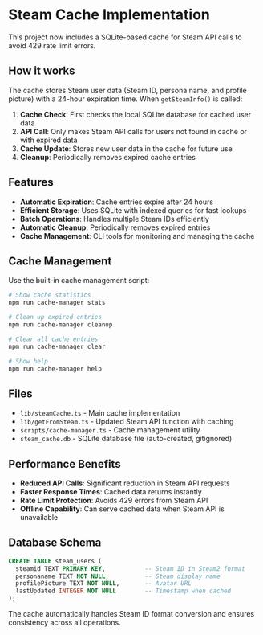 # Steam Cache Implementation

This project now includes a SQLite-based cache for Steam API calls to avoid 429 rate limit errors.

## How it works

The cache stores Steam user data (Steam ID, persona name, and profile picture) with a 24-hour expiration time. When `getSteamInfo()` is called:

1. **Cache Check**: First checks the local SQLite database for cached user data
2. **API Call**: Only makes Steam API calls for users not found in cache or with expired data
3. **Cache Update**: Stores new user data in the cache for future use
4. **Cleanup**: Periodically removes expired cache entries

## Features

- **Automatic Expiration**: Cache entries expire after 24 hours
- **Efficient Storage**: Uses SQLite with indexed queries for fast lookups
- **Batch Operations**: Handles multiple Steam IDs efficiently
- **Automatic Cleanup**: Periodically removes expired entries
- **Cache Management**: CLI tools for monitoring and managing the cache

## Cache Management

Use the built-in cache management script:

```bash
# Show cache statistics
npm run cache-manager stats

# Clean up expired entries
npm run cache-manager cleanup

# Clear all cache entries
npm run cache-manager clear

# Show help
npm run cache-manager help
```

## Files

- `lib/steamCache.ts` - Main cache implementation
- `lib/getFromSteam.ts` - Updated Steam API function with caching
- `scripts/cache-manager.ts` - Cache management utility
- `steam_cache.db` - SQLite database file (auto-created, gitignored)

## Performance Benefits

- **Reduced API Calls**: Significant reduction in Steam API requests
- **Faster Response Times**: Cached data returns instantly
- **Rate Limit Protection**: Avoids 429 errors from Steam API
- **Offline Capability**: Can serve cached data when Steam API is unavailable

## Database Schema

```sql
CREATE TABLE steam_users (
  steamid TEXT PRIMARY KEY,           -- Steam ID in Steam2 format
  personaname TEXT NOT NULL,          -- Steam display name
  profilePicture TEXT NOT NULL,       -- Avatar URL
  lastUpdated INTEGER NOT NULL        -- Timestamp when cached
);
```

The cache automatically handles Steam ID format conversion and ensures consistency across all operations.
